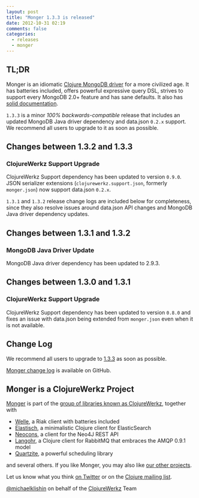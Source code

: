 ```yaml
---
layout: post
title: "Monger 1.3.3 is released"
date: 2012-10-31 02:19
comments: false
categories: 
  - releases
  - monger
---
```


## TL;DR

Monger is an idiomatic [Clojure MongoDB driver](http://clojuremongodb.info) for a more civilized age.
It has batteries included, offers powerful expressive query DSL, strives to support every MongoDB 2.0+ feature and has sane defaults.
It also has [solid documentation](http://clojuremongodb.info).

`1.3.3` is a minor *100% backwards-compatible* release that includes an updated MongoDB Java driver dependency and data.json `0.2.x` support.
We recommend all users to upgrade to it as soon as possible.


## Changes between 1.3.2 and 1.3.3

### ClojureWerkz Support Upgrade

ClojureWerkz Support dependency has been updated to version `0.9.0`. JSON serializer extensions (`clojurewerkz.support.json`, formerly `monger.json`)
now support data.json `0.2.x`.

`1.3.1` and `1.3.2` release change logs are included below for completeness, since they also resolve issues around data.json API changes and
MongoDB Java driver dependency updates.


## Changes between 1.3.1 and 1.3.2

### MongoDB Java Driver Update

MongoDB Java driver dependency has been updated to 2.9.3.


## Changes between 1.3.0 and 1.3.1

### ClojureWerkz Support Upgrade

ClojureWerkz Support dependency has been updated to version `0.8.0` and fixes an issue with data.json being extended
from `monger.json` even when it is not available.


## Change Log

We recommend all users to upgrade to [1.3.3](https://clojars.org/com.novemberain/monger/versions/1.3.3) as soon as possible.

[Monger change log](https://github.com/michaelklishin/monger/blob/1.3.x-stable/ChangeLog.md) is available on GitHub.



## Monger is a ClojureWerkz Project

[Monger](http://clojuremongodb.info) is part of the [group of libraries known as ClojureWerkz](http://clojurewerkz.org), together with

 * [Welle](http://clojureriak.info), a Riak client with batteries included
 * [Elastisch](http://clojureelasticsearch.info), a minimalistic Clojure client for ElasticSearch
 * [Neocons](http://clojureneo4j.info), a client for the Neo4J REST API
 * [Langohr](http://clojurerabbitmq.info), a Clojure client for RabbitMQ that embraces the AMQP 0.9.1 model
 * [Quartzite](http://clojurequartz.info), a powerful scheduling library

and several others. If you like Monger, you may also like [our other projects](http://clojurewerkz.org).

Let us know what you think [on Twitter](http://twitter.com/clojurewerkz) or on the [Clojure mailing list](https://groups.google.com/group/clojure).


[@michaelklishin](http://twitter.com/michaelklishin) on behalf of the [ClojureWerkz](http://clojurewerkz.org) Team
